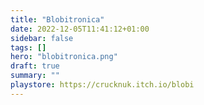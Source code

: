 ```yaml
---
title: "Blobitronica"
date: 2022-12-05T11:41:12+01:00
sidebar: false
tags: []
hero: "blobitronica.png"
draft: true
summary: ""
playstore: https://crucknuk.itch.io/blobi
---
```


